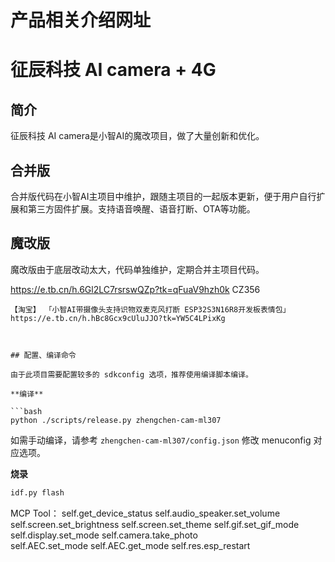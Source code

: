 # 产品相关介绍网址
# 征辰科技 AI camera + 4G

## 简介
征辰科技 AI camera是小智AI的魔改项目，做了大量创新和优化。

## 合并版
合并版代码在小智AI主项目中维护，跟随主项目的一起版本更新，便于用户自行扩展和第三方固件扩展。支持语音唤醒、语音打断、OTA等功能。

## 魔改版
魔改版由于底层改动太大，代码单独维护，定期合并主项目代码。

https://e.tb.cn/h.6Gl2LC7rsrswQZp?tk=qFuaV9hzh0k CZ356
```
【淘宝】 「小智AI带摄像头支持识物双麦克风打断 ESP32S3N16R8开发板表情包」
https://e.tb.cn/h.hBc8Gcx9cUluJJO?tk=YW5C4LPixKg



## 配置、编译命令

由于此项目需要配置较多的 sdkconfig 选项，推荐使用编译脚本编译。

**编译**

```bash
python ./scripts/release.py zhengchen-cam-ml307
```

如需手动编译，请参考 `zhengchen-cam-ml307/config.json` 修改 menuconfig 对应选项。

**烧录**

```bash
idf.py flash


```

MCP Tool：
self.get_device_status
self.audio_speaker.set_volume
self.screen.set_brightness
self.screen.set_theme
self.gif.set_gif_mode
self.display.set_mode
self.camera.take_photo       
self.AEC.set_mode
self.AEC.get_mode
self.res.esp_restart